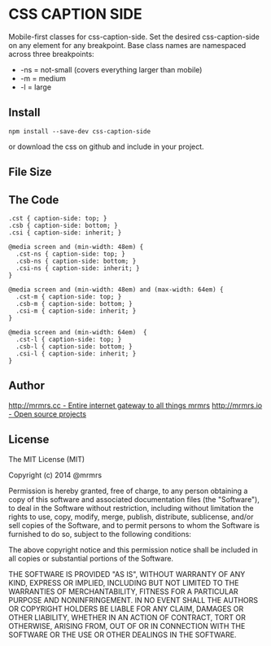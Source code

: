# CSS CAPTION SIDE

  Mobile-first classes for css-caption-side.
  Set the desired css-caption-side on any element for any breakpoint.
  Base class names are namespaced across three breakpoints:

*  -ns = not-small (covers everything larger than mobile)
*  -m  = medium
*  -l  = large

## Install
```
npm install --save-dev css-caption-side
```
or download the css on github and include in your project.

## File Size


## The Code
```
.cst { caption-side: top; }
.csb { caption-side: bottom; }
.csi { caption-side: inherit; }

@media screen and (min-width: 48em) {
  .cst-ns { caption-side: top; }
  .csb-ns { caption-side: bottom; }
  .csi-ns { caption-side: inherit; }
}

@media screen and (min-width: 48em) and (max-width: 64em) {
  .cst-m { caption-side: top; }
  .csb-m { caption-side: bottom; }
  .csi-m { caption-side: inherit; }
}

@media screen and (min-width: 64em)  {
  .cst-l { caption-side: top; }
  .csb-l { caption-side: bottom; }
  .csi-l { caption-side: inherit; }
}

```

## Author

[http://mrmrs.cc - Entire internet gateway to all things mrmrs](http://mrmrs.cc)
[http://mrmrs.io - Open source projects](http://mrmrs.io)

## License

The MIT License (MIT)

Copyright (c) 2014 @mrmrs

Permission is hereby granted, free of charge, to any person obtaining a copy
of this software and associated documentation files (the "Software"), to deal
in the Software without restriction, including without limitation the rights
to use, copy, modify, merge, publish, distribute, sublicense, and/or sell
copies of the Software, and to permit persons to whom the Software is
furnished to do so, subject to the following conditions:

The above copyright notice and this permission notice shall be included in
all copies or substantial portions of the Software.

THE SOFTWARE IS PROVIDED "AS IS", WITHOUT WARRANTY OF ANY KIND, EXPRESS OR
IMPLIED, INCLUDING BUT NOT LIMITED TO THE WARRANTIES OF MERCHANTABILITY,
FITNESS FOR A PARTICULAR PURPOSE AND NONINFRINGEMENT. IN NO EVENT SHALL THE
AUTHORS OR COPYRIGHT HOLDERS BE LIABLE FOR ANY CLAIM, DAMAGES OR OTHER
LIABILITY, WHETHER IN AN ACTION OF CONTRACT, TORT OR OTHERWISE, ARISING FROM,
OUT OF OR IN CONNECTION WITH THE SOFTWARE OR THE USE OR OTHER DEALINGS IN
THE SOFTWARE.


